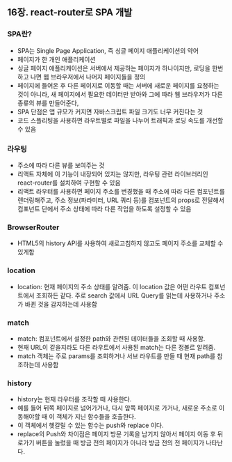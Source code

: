 ## 16장. react-router로 SPA 개발

### SPA란?

- SPA는 Single Page Application, 즉 싱글 페이지 애플리케이션의 약어
- 페이지가 한 개인 애플리케이션
- 싱글 페이지 애플리케이션은 서버에서 제공하는 페이지가 하나이지만, 로딩을 한번 하고 나면 웹 브라우저에서 나머지 페이지들을 정의
- 페이지에 들어온 후 다른 페이지로 이동할 때는 서버에 새로운 페이지를 요청하는 것이 아니라,
새 페이지에서 필요한 데이터만 받아와 그에 따라 웹 브라우저가 다른 종류의 뷰를 만들어준다,
- SPA 단점은 앱 규모가 커지면 자바스크립트 파일 크기도 너무 커진다는 것
- 코드 스플리팅을 사용하면 라우트별로 파일을 나누어 트래픽과 로딩 속도를 개선할 수 있음


### 라우팅

- 주소에 따라 다른 뷰를 보여주는 것
- 리액트 자체에 이 기능이 내장되어 있지는 않지만, 라우팅 관련 라이브러리인 react-router를 설치하여 구현할 수 있음
- 리액트 라우터를 사용하면 페이지 주소를 변경했을 때 주소에 따라 다른 컴포넌트를 렌더링해주고, 주소 정보(파라미터, URL 쿼리 등)를
컴포넌트의 props로 전달해서 컴포넌트 단에서 주소 상태에 따라 다른 작업을 하도록 설정할 수 있음


### BrowserRouter

- HTML5의 history API를 사용하여 새로고침하지 않고도 페이지 주소를 교체할 수 있게함


### location

- location: 현재 페이지의 주소 상태를 알려줌. 이 location 값은 어떤 라우트 컴포넌트에서 조회하든 같다. 
주로 search 값에서 URL Query를 읽는데 사용하거나 주소가 바뀐 것을 감지하는데 사용함


### match

- match: <Route> 컴포넌트에서 설정한 path와 관련된 데이터들을 조회할 때 사용함.
- 현재 URL이 같을지라도 다른 라우트에서 사용된 match는 다른 정볼르 알려줌.
- match 객체는 주로 params를 조회하거나 서브 라우트를 만들 때 현재 path를 참조하는데 사용함


### history

- history는 현재 라우터를 조작할 때 사용한다.
- 예를 들어 뒤쪽 페이지로 넘어가거나, 다시 앞쪽 페이지로 가거나, 새로운 주소로 이동해야할 때 이 객체가 지닌
함수들을 호출한다.
- 이 객체에서 헷갈릴 수 있는 함수는 push와 replace 이다.
- replace의 Push와 차이점은 페이지 방문 기록을 남기지 않아서 페이지 이동 후 뒤로가기 버튼을 눌렀을 때
방금 전의 페이지가 아니라 방금 전의 전 페이지가 나타난다. 
